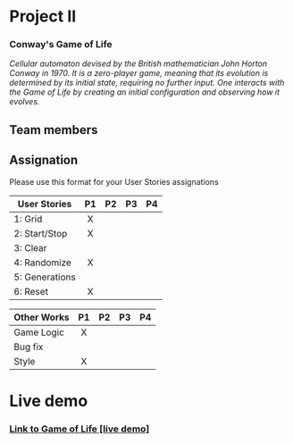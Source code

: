 # Project II

### Conway's Game of Life
*Cellular automaton devised by the British mathematician John Horton Conway in 1970. It is a zero-player game, meaning that its evolution is determined by its initial state, requiring no further input. One interacts with the Game of Life by creating an initial configuration and observing how it evolves.*

## Team members


## Assignation 

Please use this format for your User Stories assignations

| User Stories     | P1 | P2 | P3 | P4 |
| ---------------- | :---: | :---: |  :---:  |  :---:  |
| 1: Grid          |   X   |       |         |         |
| 2: Start/Stop    |   X   |       |         |         |
| 3: Clear         |       |       |         |         |
| 4: Randomize     |   X   |       |         |         |
| 5: Generations   |       |       |         |         |
| 6: Reset         |   X   |       |         |         |

| Other Works      | P1 | P2 | P3 | P4 |
| ---------------- | :---: | :---: |  :---:  |  :---:  |
| Game Logic       |   X   |       |         |         |
| Bug fix          |       |       |         |         |
| Style            |   X   |       |         |         |

# Live demo

### [Link to Game of Life \[live demo\]](https://raulmetritorres.github.io/project_II_conway/)